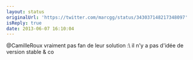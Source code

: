 ```yaml
---
layout: status
originalUrl: 'https://twitter.com/marcgg/status/343037148217348097'
isReply: true
date: 2013-06-07 16:10:04
---
```


@CamilleRoux vraiment pas fan de leur solution :\ il n'y a pas d'idée de version stable &amp; co
